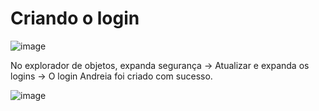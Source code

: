 # Criando o login

![image](https://github.com/andreiiasalles/BDII--atividade-de-seguranca/assets/57154658/7b1ae433-faad-4dcf-a4f6-cff53b288c05)

No explorador de objetos, expanda segurança → Atualizar e expanda os logins → O login Andreia foi criado com sucesso.

![image](https://github.com/andreiiasalles/BDII--atividade-de-seguranca/assets/57154658/b5304db9-9b6e-43d3-b860-57528bf284a0)



